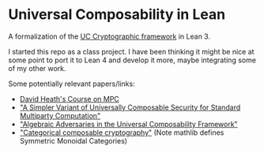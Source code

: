 
# Universal Composability in Lean

A formalization of the [UC Cryptographic framework](https://eprint.iacr.org/2000/067.pdf) in Lean 3.

I started this repo as a class project. I have been thinking it might be nice at some point to port it to Lean 4 and develop it more, maybe integrating some of my other work.

Some potentially relevant papers/links:

* [David Heath's Course on MPC](https://courses.grainger.illinois.edu/cs598dh/sp2024/)
* ["A Simpler Variant of Universally Composable Security for Standard Multiparty Computation"](https://eprint.iacr.org/2014/553.pdf)
* ["Algebraic Adversaries in the Universal Composability Framework"](https://eprint.iacr.org/2021/1218)
* ["Categorical composable cryptography"](https://arxiv.org/pdf/2208.13232.pdf) (Note mathlib defines Symmetric Monoidal Categories)


